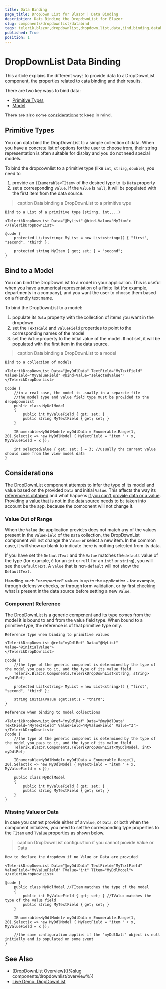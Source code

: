 ```yaml
---
title: Data Binding
page_title: DropDown List for Blazor | Data Binding
description: Data Binding the DropdownList for Blazor
slug: components/dropdownlist/databind
tags: telerik,blazor,dropdownlist,dropdown,list,data,bind,binding,databind
published: True
position: 1
---
```


# DropDownList Data Binding

This article explains the different ways to provide data to a DropDownList component, the properties related to data binding and their results.

There are two key ways to bind data:

* [Primitive Types](#primitive-types)
* [Model](#bind-to-a-model)

There are also some [considerations](#considerations) to keep in mind.

## Primitive Types

You can data bind the DropDownList to a simple collection of data. When you have a concrete list of options for the user to choose from, their string representation is often suitable for display and you do not need special models. 

To bind the dropdownlist to a primitive type (like `int`, `string`, `double`), you need to

1. provide an `IEnumerable<TItem>` of the desired type to its `Data` property
1. set a corresponding `Value`. If the `Value` is `null`, it will be populated with the first item from the data source.

>caption Data binding a DropDownList to a primitive type

````CSHTML
Bind to a List of a primitive type (stirng, int,...)

<TelerikDropDownList Data="@MyList" @bind-Value="MyItem">
</TelerikDropDownList>

@code {
	protected List<string> MyList = new List<string>() { "first", "second", "third" };

	protected string MyItem { get; set; } = "second";
}
````

## Bind to a Model

You can bind the DropDownList to a model in your application. This is useful when you have a numerical representation of a finite list (for example, departments in a company), and you want the user to choose them based on a friendly text name.

To bind the DropDownList to a model:

1. populate its `Data` property with the collection of items you want in the dropdown
1. set the `TextField` and `ValueField` properties to point to the corresponding names of the model
1. set the `Value` property to the intial value of the model. If not set, it will be populated with the first item in the data source.

>caption Data binding a DropDownList to a model

````CSHTML
Bind to a collection of models

<TelerikDropDownList Data="@myDdlData" TextField="MyTextField" ValueField="MyValueField" @bind-Value="selectedValue">
</TelerikDropDownList>

@code {
	//in a real case, the model is usually in a separate file
	//the model type and value field type must be provided to the dropdpownlist
	public class MyDdlModel
	{
		public int MyValueField { get; set; }
		public string MyTextField { get; set; }
	}

	IEnumerable<MyDdlModel> myDdlData = Enumerable.Range(1, 20).Select(x => new MyDdlModel { MyTextField = "item " + x, MyValueField = x });

	int selectedValue { get; set; } = 3; //usually the current value should come from the view model data
}
````

## Considerations

The DropDownList component attempts to infer the type of its model and value based on the provided `Data` and initial `Value`. This affects the way its [reference is obtained](#component-reference) and what happens [if you can't provide data or a value](#missing-value-or-data). Providing a [value that is not in the data source](#value-out-of-range) needs to be taken into account be the app, because the component will not change it.

### Value Out of Range

When the `Value` the application provides does not match any of the values present in the `ValueField` of the `Data` collection, the DropDownList component will not change the `Value` or select a new item. In the common case, it will show up blank to indicate there is nothing selected from its data.

If you have set the `DefaultText` and the `Value` matches the `default` value of the type (for example, `0` for an `int` or `null` for an `int?` or `string`), you will see the `DefaultText`. A `Value` that is non-`default` will not show the `DefaultText`.

Handling such "unexpected" values is up to the application - for example, through defensive checks, or through form validation, or by first checking what is present in the data source before setting a new `Value`.
 
### Component Reference

The DropDownList is a generic component and its type comes from the model it is bound to and from the value field type. When bound to a primitive type, the reference is of that primitive type only.

````Primitive
Reference type when binding to primitive values

<TelerikDropDownList @ref="myDdlRef" Data="@MyList" Value="@initialValue">
</TelerikDropDownList>

@code {
    //the type of the generic component is determined by the type of the model you pass to it, and the type of its value field
    Telerik.Blazor.Components.TelerikDropDownList<string, string> myDdlRef;

	protected List<string> MyList = new List<string>() { "first", "second", "third" };

    string initialValue {get;set;} = "third";
}
````
````Model
Reference when binding to model collections

<TelerikDropDownList @ref="myDdlRef" Data="@myDdlData" TextField="MyTextField" ValueField="MyValueField" Value="3">
</TelerikDropDownList>
@code {
    //the type of the generic component is determined by the type of the model you pass to it, and the type of its value field
    Telerik.Blazor.Components.TelerikDropDownList<MyDdlModel, int> myDdlRef;

    IEnumerable<MyDdlModel> myDdlData = Enumerable.Range(1, 20).Select(x => new MyDdlModel { MyTextField = "item " + x, MyValueField = x });
    
    public class MyDdlModel
    {
        public int MyValueField { get; set; }
        public string MyTextField { get; set; }
    }
}
````

### Missing Value or Data

 In case you cannot provide either of a `Value`, or `Data`, or both when the component initializes, you need to set the corresponding type properties to the `TItem` and `TValue` properties as shown below.

>caption DropDownList configuration if you cannot provide Value or Data

````CSHTML
How to declare the dropdown if no Value or Data are provided

<TelerikDropDownList Data="@myDdlData" TextField="MyTextField" ValueField="MyValueField" TValue="int" TItem="MyDdlModel">
</TelerikDropDownList>

@code {
	public class MyDdlModel //TItem matches the type of the model
	{
		public int MyValueField { get; set; } //TValue matches the type of the value field
		public string MyTextField { get; set; }
	}

	IEnumerable<MyDdlModel> myDdlData = Enumerable.Range(1, 20).Select(x => new MyDdlModel { MyTextField = "item " + x, MyValueField = x });
	
	//the same configuration applies if the "myDdlData" object is null initially and is populated on some event
}
````


## See Also

  * [DropDownList Overview]({%slug components/dropdownlist/overview%})
  * [Live Demo: DropDownList](https://demos.telerik.com/blazor-ui/dropdownlist/index)
